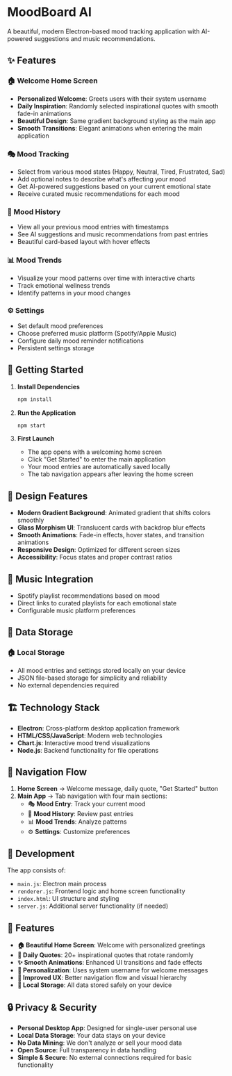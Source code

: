 # MoodBoard AI

A beautiful, modern Electron-based mood tracking application with AI-powered suggestions and music recommendations.

## ✨ Features

### 🏠 Welcome Home Screen
- **Personalized Welcome**: Greets users with their system username
- **Daily Inspiration**: Randomly selected inspirational quotes with smooth fade-in animations
- **Beautiful Design**: Same gradient background styling as the main app
- **Smooth Transitions**: Elegant animations when entering the main application

### 🎭 Mood Tracking
- Select from various mood states (Happy, Neutral, Tired, Frustrated, Sad)
- Add optional notes to describe what's affecting your mood
- Get AI-powered suggestions based on your current emotional state
- Receive curated music recommendations for each mood

### 📖 Mood History
- View all your previous mood entries with timestamps
- See AI suggestions and music recommendations from past entries
- Beautiful card-based layout with hover effects

### 📊 Mood Trends
- Visualize your mood patterns over time with interactive charts
- Track emotional wellness trends
- Identify patterns in your mood changes

### ⚙️ Settings
- Set default mood preferences
- Choose preferred music platform (Spotify/Apple Music)
- Configure daily mood reminder notifications
- Persistent settings storage

## 🚀 Getting Started

1. **Install Dependencies**
   ```bash
   npm install
   ```

2. **Run the Application**
   ```bash
   npm start
   ```

3. **First Launch**
   - The app opens with a welcoming home screen
   - Click "Get Started" to enter the main application
   - Your mood entries are automatically saved locally
   - The tab navigation appears after leaving the home screen

## 🎨 Design Features

- **Modern Gradient Background**: Animated gradient that shifts colors smoothly
- **Glass Morphism UI**: Translucent cards with backdrop blur effects
- **Smooth Animations**: Fade-in effects, hover states, and transition animations
- **Responsive Design**: Optimized for different screen sizes
- **Accessibility**: Focus states and proper contrast ratios

## 🎵 Music Integration

- Spotify playlist recommendations based on mood
- Direct links to curated playlists for each emotional state
- Configurable music platform preferences

## 💾 Data Storage

### 🏠 Local Storage
- All mood entries and settings stored locally on your device
- JSON file-based storage for simplicity and reliability
- No external dependencies required

## 🏗️ Technology Stack

- **Electron**: Cross-platform desktop application framework
- **HTML/CSS/JavaScript**: Modern web technologies
- **Chart.js**: Interactive mood trend visualizations
- **Node.js**: Backend functionality for file operations

## 📱 Navigation Flow

1. **Home Screen** → Welcome message, daily quote, "Get Started" button
2. **Main App** → Tab navigation with four main sections:
   - 🎭 **Mood Entry**: Track your current mood
   - 📖 **Mood History**: Review past entries
   - 📊 **Mood Trends**: Analyze patterns
   - ⚙️ **Settings**: Customize preferences

## 🔧 Development

The app consists of:
- `main.js`: Electron main process
- `renderer.js`: Frontend logic and home screen functionality  
- `index.html`: UI structure and styling
- `server.js`: Additional server functionality (if needed)

## 🌟 Features

- **🏠 Beautiful Home Screen**: Welcome with personalized greetings
- **📝 Daily Quotes**: 20+ inspirational quotes that rotate randomly
- **✨ Smooth Animations**: Enhanced UI transitions and fade effects
- **👤 Personalization**: Uses system username for welcome messages
- **🎯 Improved UX**: Better navigation flow and visual hierarchy
- **💾 Local Storage**: All data stored safely on your device

## 🔒 Privacy & Security

- **Personal Desktop App**: Designed for single-user personal use
- **Local Data Storage**: Your data stays on your device
- **No Data Mining**: We don't analyze or sell your mood data
- **Open Source**: Full transparency in data handling
- **Simple & Secure**: No external connections required for basic functionality